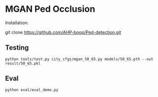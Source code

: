 # MGAN Ped Occlusion


Installation:

git clone https://github.com/AHP-boop/Ped-detection.git


## Testing

```
python tools/test.py city_cfgs/mgan_50_65.py models/50_65.pth --out result/50_65.pkl
```
## Eval

```
python eval/eval_demo.py
```

